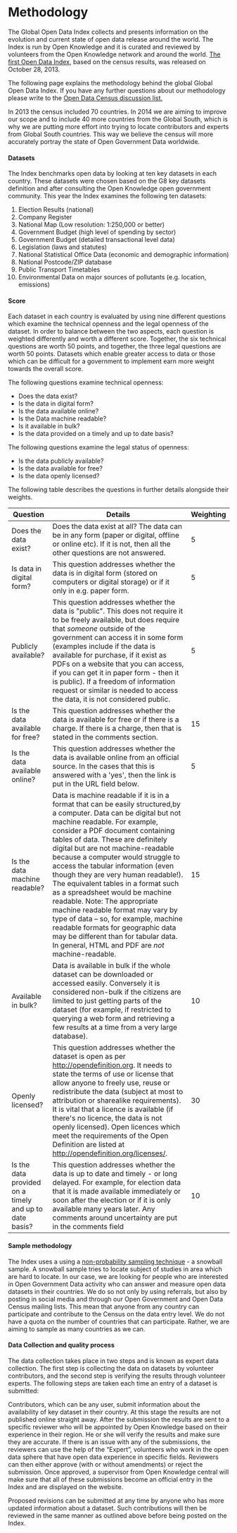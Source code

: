 # Methodology 


The Global Open Data Index collects and presents information on the evolution and current state of open data release around the world. The Index is run by Open Knowledge and it is curated and reviewed by volunteers from the Open Knowledge network and around the world. [The first Open Data Index](http://index.okfn.org), based on the census results, was released on October 28, 2013.

The following page explains the methodology behind the global Global Open Data Index. If you have any further questions about our methodology please write to the [Open Data Census discussion list.](http://lists.okfn.org/mailman/listinfo/open-data-census)

In 2013 the census included 70 countries. In 2014 we are aiming to improve our scope and to include 40 more countries from the Global South, which is why we are putting more effort into trying to locate contributors and experts from Global South countries. This way we believe the census will more accurately portray the state of Open Government Data worldwide. 

#### **Datasets**

The Index benchmarks open data by looking at ten key datasets in each country. These datasets were chosen based on the G8 key datasets definition and after consulting the Open Knowledge open government community. This year the Index examines the following ten datasets:

1. Election Results (national) 
2. Company Register
3. National Map (Low resolution: 1:250,000 or better)
4. Government Budget (high level of spending by sector)
5. Government Budget (detailed transactional level data)
6. Legislation (laws and statutes)
7. National Statistical Office Data (economic and demographic information)
8. National Postcode/ZIP database
9. Public Transport Timetables
10. Environmental Data on major sources of pollutants (e.g. location, emissions)

#### **Score** 

Each dataset in each country is evaluated by using nine different questions which examine the technical openness and the legal openness of the dataset. In order to balance between the two aspects, each question is weighted differently and worth a different score. Together, the six technical questions are worth 50 points, and together, the three legal questions are worth 50 points. Datasets which enable greater access to data or those which can be difficult for a government to implement earn more weight towards the overall score. 

The following questions examine technical openness:
- Does the data exist?
- Is the data in digital form?
- Is the data available online?  
- Is the Data machine readable?
- Is it available in bulk? 
- Is the data provided on a timely and up to date basis? 

The following questions examine the legal status of openness:
- Is the data publicly available? 
- Is the data available for free?
- Is the data openly licensed? 

The following table describes the questions in further details alongside their weights. 

| Question                                               | Details                                                                                                                                                                                                                                                                                                                                                                                                                                                                                                                                                                                                                                                                                                    | Weighting |
|--------------------------------------------------------|------------------------------------------------------------------------------------------------------------------------------------------------------------------------------------------------------------------------------------------------------------------------------------------------------------------------------------------------------------------------------------------------------------------------------------------------------------------------------------------------------------------------------------------------------------------------------------------------------------------------------------------------------------------------------------------------------------|-----------|
| Does the data exist?                                   | Does the data exist at all? The data can be in any form (paper or digital, offline or online etc). If it is not, then all the other questions are not answered.                                                                                                                                                                                                                                                                                                                                                                                                                                                                                                                                            | 5         |
| Is data in digital form?                               | This question addresses whether the data is in digital form (stored on computers or digital storage) or if it only in e.g. paper form.                                                                                                                                                                                                                                                                                                                                                                                                                                                                                                                                                                     | 5         |
| Publicly available?                                    | This question addresses whether the data is "public". This does not require it to be freely available, but does require that *someone* outside of the government can access it in some form (examples include if the data is available for purchase, if it exist as PDFs on a website that you can access, if you can get it in paper form - then it is public). If a freedom of information request or similar is needed to access the data, it is not considered public.                                                                                                                                                                                                                                 | 5         |
| Is the data available for free?                        | This question addresses whether the data is available for free or if there is a charge. If there is a charge, then that is stated in the comments section.                                                                                                                                                                                                                                                                                                                                                                                                                                                                                                                                                 | 15        |
| Is the data available online?                          | This question addresses whether the data is available online from an official source. In the cases that this is answered with a 'yes', then the link is put in the URL field below.                                                                                                                                                                                                                                                                                                                                                                                                                                                                                                                        | 5         |
| Is the data machine readable?                          | Data is machine readable if it is in a format that can be easily structured,by a computer. Data can be digital but not machine readable. For example, consider a PDF document containing tables of data. These are definitely digital but are not machine-readable because a computer would struggle to access the tabular information (even though they are very human readable!). The equivalent tables in a format such as a spreadsheet would be machine readable. Note: The appropriate machine readable format may vary by type of data – so, for example, machine readable formats for geographic data may be different than for tabular data. In general, HTML and PDF are *not* machine-readable. | 15        |
| Available in bulk?                                     | Data is available in bulk if the whole dataset can be downloaded or accessed easily. Conversely it is considered non-bulk if the citizens are limited to just getting parts of the dataset (for example, if restricted to querying a web form and retrieving a few results at a time from a very large database).                                                                                                                                                                                                                                                                                                                                                                                          | 10        |
| Openly licensed?                                       | This question addresses whether the dataset is open as per http://opendefinition.org. It needs to state the terms of use or license that allow anyone to freely use, reuse or redistribute the data (subject at most to attribution or sharealike requirements). It is vital that a licence is available (if there's no licence, the data is not openly licensed). Open licences which meet the requirements of the Open Definition are listed at http://opendefinition.org/licenses/.                                                                                                                                                                                                                     | 30        |
| Is the data provided on a timely and up to date basis? | This question addresses whether the data is up to date and timely - or long delayed. For example, for election data that it is made available immediately or soon after the election or if it is only available many years later. Any comments around uncertainty are put in the comments field                                                                                                                                                                                                                                                                                                                                                                                                            | 10        |


#### **Sample methodology** 

The Index uses a using a [non-probability sampling technique](http://sociology.about.com/od/Research/a/sampling-designs.htm) - a snowball sample. A snowball sample tries to locate subject of studies in area which are hard to locate. In our case, we are looking for people who are interested in Open Government Data activity who can answer and measure open data datasets in their countries.  We do so not only by using referrals, but also by posting in social media and through our Open Government and Open Data Census mailing lists. This mean that anyone from any country can participate and contribute to the Census on the data entry level.  We do not have a quota on the number of countries that can participate. Rather, we are aiming to sample as many countries as we can. 

#### **Data Collection and quality process**

The data collection takes place in two steps and is known as expert data collection. The first step is collecting the data on datasets by volunteer contributors, and the second step is verifying the results through volunteer experts. The following steps are taken each time an entry of a dataset is submitted:

Contributors, which can be any user, submit information about the availability of key dataset in their country. At this stage the results are not published online straight away. 
After the submission the results are sent to a specific reviewer who will be appointed by Open Knowledge based on their experience in their region. He or she will verify the results and make sure they are accurate.
If there is an issue with any of the submissions, the reviewers can use the help of the “Expert”, volunteers who work in the open data sphere that have open data experience in specific fields. Reviewers can then either approve (with or without amendments) or reject the submission. 
Once approved, a supervisor from Open Knowledge central will make sure that all of these submissions become an official entry in the Index and are displayed on the website.

Proposed revisions can be submitted at any time by anyone who has more updated information about a dataset. Such contributions will then be reviewed in the same manner as outlined above before being posted on the Index. 